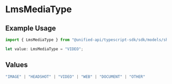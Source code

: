 # LmsMediaType

## Example Usage

```typescript
import { LmsMediaType } from "@unified-api/typescript-sdk/sdk/models/shared";

let value: LmsMediaType = "VIDEO";
```

## Values

```typescript
"IMAGE" | "HEADSHOT" | "VIDEO" | "WEB" | "DOCUMENT" | "OTHER"
```